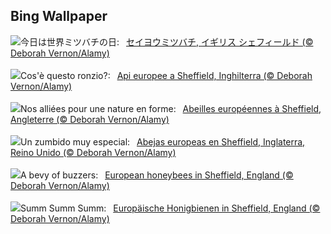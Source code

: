 ## Bing Wallpaper
![](https://www.bing.com/th?id=OHR.EuropeanHoneybee_JA-JP0384795622_UHD.jpg&w=1000)今日は世界ミツバチの日:&nbsp;&ensp;[セイヨウミツバチ, イギリス シェフィールド (© Deborah Vernon/Alamy)](https://www.bing.com/th?id=OHR.EuropeanHoneybee_JA-JP0384795622_UHD.jpg)
<br><br/>
![](https://www.bing.com/th?id=OHR.EuropeanHoneybee_IT-IT9793007364_UHD.jpg&w=1000)Cos'è questo ronzio?:&nbsp;&ensp;[Api europee a Sheffield, Inghilterra (© Deborah Vernon/Alamy)](https://www.bing.com/th?id=OHR.EuropeanHoneybee_IT-IT9793007364_UHD.jpg)
<br><br/>
![](https://www.bing.com/th?id=OHR.EuropeanHoneybee_FR-FR5613899340_UHD.jpg&w=1000)Nos alliées pour une nature en forme:&nbsp;&ensp;[Abeilles européennes à Sheffield, Angleterre  (© Deborah Vernon/Alamy)](https://www.bing.com/th?id=OHR.EuropeanHoneybee_FR-FR5613899340_UHD.jpg)
<br><br/>
![](https://www.bing.com/th?id=OHR.EuropeanHoneybee_ES-ES0636675084_UHD.jpg&w=1000)Un zumbido muy especial:&nbsp;&ensp;[Abejas europeas en Sheffield, Inglaterra, Reino Unido (© Deborah Vernon/Alamy)](https://www.bing.com/th?id=OHR.EuropeanHoneybee_ES-ES0636675084_UHD.jpg)
<br><br/>
![](https://www.bing.com/th?id=OHR.EuropeanHoneybee_EN-GB6665127718_UHD.jpg&w=1000)A bevy of buzzers:&nbsp;&ensp;[European honeybees in Sheffield, England (© Deborah Vernon/Alamy)](https://www.bing.com/th?id=OHR.EuropeanHoneybee_EN-GB6665127718_UHD.jpg)
<br><br/>
![](https://www.bing.com/th?id=OHR.EuropeanHoneybee_DE-DE0450050435_UHD.jpg&w=1000)Summ Summ Summ:&nbsp;&ensp;[Europäische Honigbienen in Sheffield, England (© Deborah Vernon/Alamy)](https://www.bing.com/th?id=OHR.EuropeanHoneybee_DE-DE0450050435_UHD.jpg)
<br><br/>
